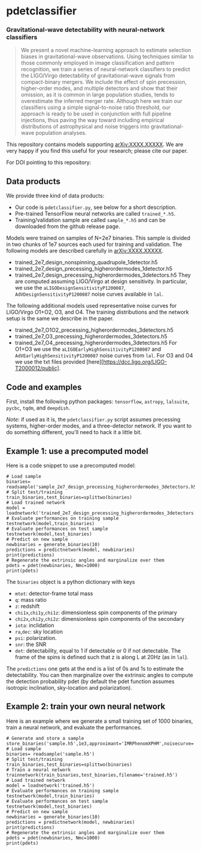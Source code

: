 # pdetclassifier

### Gravitational-wave detectability with neural-network classifiers

> We present a novel machine-learning approach to estimate  selection biases in gravitational-wave observations. Using techniques similar to those commonly employed in image classification and pattern recognition, we train a series of neural-network classifiers to predict the LIGO/Virgo detectability of gravitational-wave signals from compact-binary mergers. We include the effect of spin precession, higher-order modes, and multiple detectors and show that their omission, as it is common in large population studies, tends to overestimate the inferred merger rate. Although here we train our classifiers using a simple signal-to-noise ratio threshold, our approach is ready to be used in conjunction with full pipeline injections, thus paving the way toward including empirical distributions of  astrophysical and noise triggers into gravitational-wave population analyses.


This repository contains models supporting [arXiv:XXXX.XXXXX](https://arxiv.org/abs/XXXX.XXXXX). We are very happy if you find this useful for your research; please cite our paper. 

For DOI pointing to this repository: 

## Data products

We provide three kind of data products:

- Our code is `pdetclassifier.py`, see below for a short description.
- Pre-trained TensorFlow neural networks are called `trained_*.h5`.
- Training/validation sample are called `sample_*.h5` and can be downloaded from the github release page.

Models were trained on samples of N=2e7 binaries. This sample is divided in two chunks of 1e7 sources each used for training and validation. The following models are described carefully in [arXiv:XXXX.XXXXX](https://arxiv.org/abs/XXXX.XXXXX). 
- trained_2e7_design_nonspinning_quadrupole_1detector.h5
- trained_2e7_design_precessing_higherordermodes_1detector.h5
- trained_2e7_design_precessing_higherordermodes_3detectors.h5
They are computed assuming LIGO/Virgo at design sensitivity. In particular, we use the `aLIGODesignSensitivityP1200087`, `AdVDesignSensitivityP1200087` noise curves available in `lal`. 

The following additional models used representative noise curves for LIGO/Virgo O1+O2, O3, and O4. The training distributions and the network setup is the same we describe in the paper. 
- trained_2e7_O1O2_precessing_higherordermodes_3detectors.h5
- trained_2e7_O3_precessing_higherordermodes_3detectors.h5
- trained_2e7_O4_precessing_higherordermodes_3detectors.h5
For O1+O3 we use the `aLIGOEarlyHighSensitivityP1200087` and `AdVEarlyHighSensitivityP1200087` noise curves from `lal`. For O3 and O4 we use the txt files provided [here][https://dcc.ligo.org/LIGO-T2000012/public].


## Code and examples

First, install the following python packages: `tensorflow`, `astropy`, `lalsuite`, `pycbc`, `tqdm`, and `deepdish`.

*Note*: if used as it is, the `pdetclassifier.py` script assumes precessing systems, higher-order modes, and a three-detector network. If you want to do something different, you'll need to hack it a little bit.  

## Example 1: use a precomputed model

Here is a code snippet to use a precomputed model:

```
# Load sample
binaries= readsample('sample_2e7_design_precessing_higherordermodes_3detectors.h5')
# Split test/training
train_binaries,test_binaries=splittwo(binaries)
# Load trained network
model = loadnetwork('trained_2e7_design_precessing_higherordermodes_3detectors.h5')
# Evaluate performances on training sample
testnetwork(model,train_binaries)
# Evaluate performances on test sample
testnetwork(model,test_binaries)
# Predict on new sample
newbinaries = generate_binaries(10)
predictions = predictnetwork(model, newbinaries)
print(predictions)
# Regenerate the extrinsic angles and marginalize over them
pdets = pdet(newbinaries, Nmc=1000)
print(pdets)
```

The `binaries` object is a python dictionary with keys 
- `mtot`: detector-frame total mass
- `q`: mass ratio
- `z`: redshift
- `chi1x`,`chi1y`,`chi1z`: dimensionless spin components of the primary
- `chi2x`,`chi2y`,`chi2z`: dimensionless spin components of the secondary
- `iota`: inclidation
- `ra`,`dec`: sky location
- `psi`: polarization.
- `snr`: the SNR
- `det`: detectability, equal to 1 if detectable or 0 if not detectable.
The frame of the spins is defined such that z is along L at 20Hz (as in `lal`).

The `predictions` one gets at the end is a list of 0s and 1s to estimate the detectability. You can then marginalize over the extrinsic angles to compute the detection probability pdet (by default the pdet function assumes isotropic inclination, sky-location and polarization).


## Example 2: train your own neural network

Here is an example where we generate a small training set of 1000 binaries, train a neural network, and evaluate the performances. 

```
# Generate and store a sample
store_binaries('sample.h5',1e3,approximant='IMRPhenomXPHM',noisecurve='design',SNRthreshold=12)
# Load sample
binaries= readsample('sample.h5')
# Split test/training
train_binaries,test_binaries=splittwo(binaries)
# Train a neural network
trainnetwork(train_binaries,test_binaries,filename='trained.h5')
# Load trained network
model = loadnetwork('trained.h5')
# Evaluate performances on training sample
testnetwork(model,train_binaries)
# Evaluate performances on test sample
testnetwork(model,test_binaries)
# Predict on new sample
newbinaries = generate_binaries(10)
predictions = predictnetwork(model, newbinaries)
print(predictions)
# Regenerate the extrinsic angles and marginalize over them
pdets = pdet(newbinaries, Nmc=1000)
print(pdets)
```









